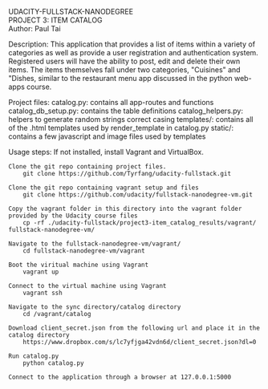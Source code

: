 UDACITY-FULLSTACK-NANODEGREE  
PROJECT 3: ITEM CATALOG  
Author: Paul Tai  

Description:
	This application that provides a list of items within a variety of categories
	as well as provide a user registration and authentication system. 
	Registered users will have the ability to post, edit and delete their own items.
    The items themselves fall under two categories, "Cuisines" and "Dishes,
    similar to the restaurant menu app discussed in the python web-apps course.

Project files:
	catalog.py: contains all app-routes and functions
	catalog_db_setup.py: contains the table definitions
	catalog_helpers.py: helpers to generate random strings correct casing
	templates/: contains all of the .html templates used by render_template in catalog.py
	static/: contains a few javascript and image files used by templates

Usage steps:
	If not installed, install Vagrant and VirtualBox.
	
	Clone the git repo containing project files.
		git clone https://github.com/Tyrfang/udacity-fullstack.git
	
	Clone the git repo containing vagrant setup and files
		git clone https://github.com/udacity/fullstack-nanodegree-vm.git
	
	Copy the vagrant folder in this directory into the vagrant folder provided by the Udacity course files
		cp -rf ./udacity-fullstack/project3-item_catalog_results/vagrant/ fullstack-nanodegree-vm/
	
	Navigate to the fullstack-nanodegree-vm/vagrant/
		cd fullstack-nanodegree-vm/vagrant
		
	Boot the viritual machine using Vagrant
		vagrant up
	
	Connect to the virtual machine using Vagrant
		vagrant ssh
	
	Navigate to the sync directory/catalog directory
		cd /vagrant/catalog
	
    Download client_secret.json from the following url and place it in the catalog directory
        https://www.dropbox.com/s/lc7yfjga42vdn6d/client_secret.json?dl=0

	Run catalog.py
        python catalog.py
    
    Connect to the application through a browser at 127.0.0.1:5000
